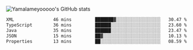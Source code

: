 ![Yamalameyooooo's GitHub stats](https://github-readme-stats.vercel.app/api?username=yamalameyooooo&theme=transparent&show_icons=true\&show=reviews,discussions_started,discussions_answered,prs_merged,prs_merged_percentage)

<!--START_SECTION:waka-->

```txt
XML               46 mins         ███████▓░░░░░░░░░░░░░░░░░   30.47 %
TypeScript        36 mins         ██████░░░░░░░░░░░░░░░░░░░   23.60 %
Java              35 mins         ██████░░░░░░░░░░░░░░░░░░░   23.47 %
JSON              15 mins         ██▓░░░░░░░░░░░░░░░░░░░░░░   10.13 %
Properties        13 mins         ██░░░░░░░░░░░░░░░░░░░░░░░   08.59 %
```

<!--END_SECTION:waka-->
